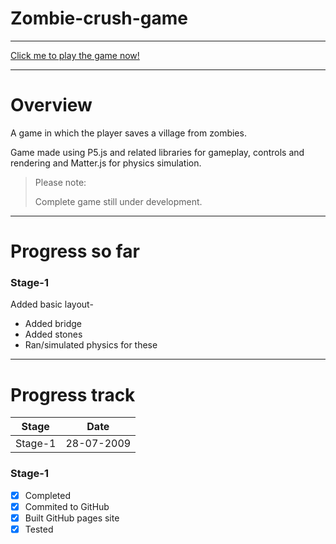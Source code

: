 # Zombie-crush-game
***

[Click me to play the game now!](https://nimbus2009.github.io/Zombie-crush-game/)

***

# Overview

A game in which the player saves a village from zombies.

Game made using P5.js and related libraries for gameplay, controls and rendering and Matter.js for physics simulation.

> Please note:
>
> Complete game still under development.

***

# Progress so far

### Stage-1

Added basic layout-
- Added bridge
- Added stones
- Ran/simulated physics for these

***

# Progress track

| Stage       | Date        |
| ----------- | ----------- |
| Stage-1     | 28-07-2009  |

### Stage-1

- [x] Completed
- [x] Commited to GitHub
- [x] Built GitHub pages site
- [x] Tested
